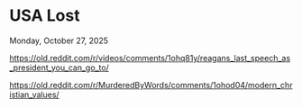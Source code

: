 # USA Lost

Monday, October 27, 2025

https://old.reddit.com/r/videos/comments/1ohq81y/reagans_last_speech_as_president_you_can_go_to/

https://old.reddit.com/r/MurderedByWords/comments/1ohod04/modern_christian_values/

